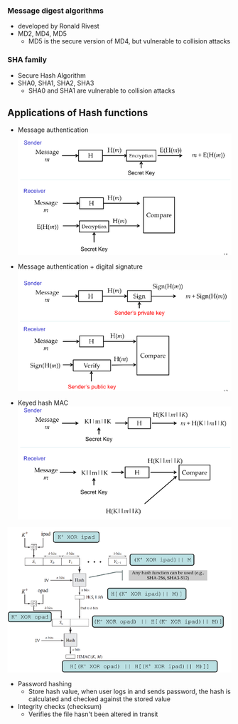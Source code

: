 ### Message digest algorithms
- developed by Ronald Rivest
- MD2, MD4, MD5
	- MD5 is the secure version of MD4, but vulnerable to collision attacks

### SHA family
- Secure Hash Algorithm
- SHA0, SHA1, SHA2, SHA3
	- SHA0 and SHA1 are vulnerable to collision attacks

## Applications of Hash functions
- Message authentication
![](images/Pasted%20image%2020240812173550.png)

- Message authentication + digital signature
![](images/Pasted%20image%2020240812173614.png)

- Keyed hash MAC 
![](images/Pasted%20image%2020240812173819.png)

![](images/Pasted%20image%2020240812173951.png)

- Password hashing
	- Store hash value, when user logs in and sends password, the hash is calculated and checked against the stored value
- Integrity checks (checksum)
	- Verifies the file hasn't been altered in transit

